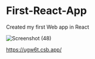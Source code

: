 # First-React-App
Created my first Web app in React

![Screenshot (48)](https://user-images.githubusercontent.com/74651015/119512968-caed3800-bd41-11eb-8ba6-bdd28a0032b1.png)


https://ugw6t.csb.app/
